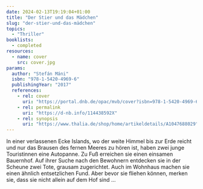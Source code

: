 ```yaml
---
date: 2024-02-13T19:19:04+01:00
title: "Der Stier und das Mädchen"
slug: "der-stier-und-das-mädchen"
topics:
  - "Thriller"
booklists:
  - completed
resources:
  - name: cover
    src: cover.jpg
params:
  author: "Stefán Máni"
  isbn: "978-1-5420-4969-6"
  publishingYear: "2017"
  references:
    - rel: cover
      uri: "https://portal.dnb.de/opac/mvb/cover?isbn=978-1-5420-4969-6"
    - rel: permalink
      uri: "https://d-nb.info/114438592X"
    - rel: synopsis
      uri: "https://www.thalia.de/shop/home/artikeldetails/A1047688029"
---
```

In einer verlassenen Ecke Islands, wo der weite Himmel bis zur Erde reicht und 
nur das Brausen des fernen Meeres zu hören ist, haben zwei junge Touristinnen 
eine Autopanne. Zu Fuß erreichen sie einen einsamen Bauernhof. Auf ihrer Suche 
nach den Bewohnern entdecken sie in der Scheune zwei Tote, grausam zugerichtet. 
Auch im Wohnhaus machen sie einen ähnlich entsetzlichen Fund. Aber bevor sie 
fliehen können, merken sie, dass sie nicht allein auf dem Hof sind …